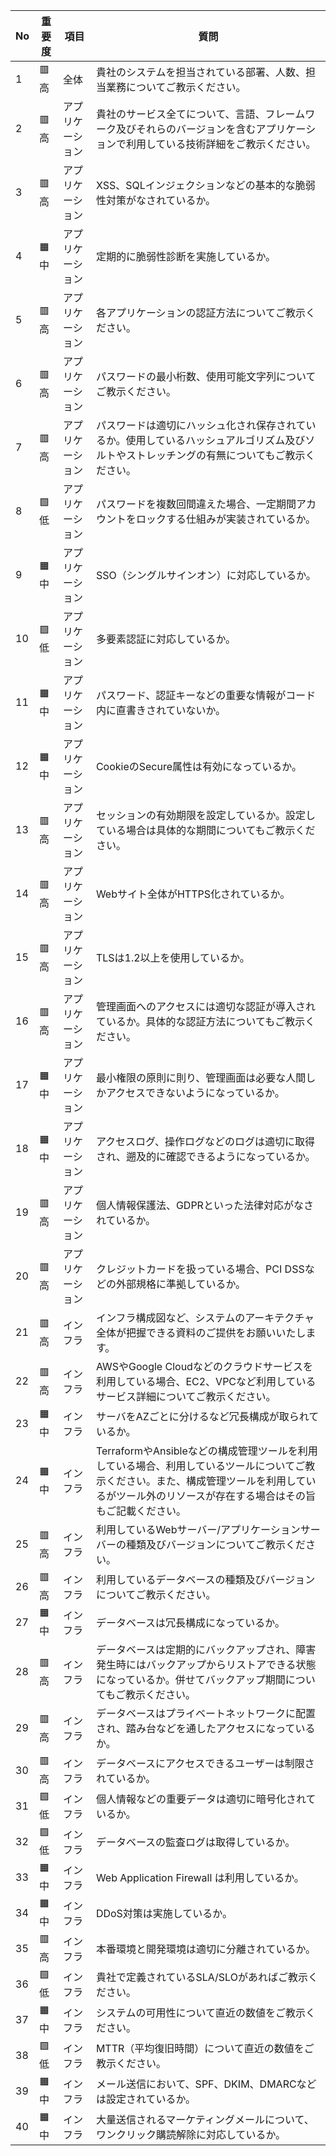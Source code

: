 | No | 重要度 | 項目 | 質問 |
|----|--------|------|------|
| 1  | 🟥 高  | 全体 | 貴社のシステムを担当されている部署、人数、担当業務についてご教示ください。 |
| 2  | 🟥 高  | アプリケーション | 貴社のサービス全てについて、言語、フレームワーク及びそれらのバージョンを含むアプリケーションで利用している技術詳細をご教示ください。 |
| 3  | 🟥 高  | アプリケーション | XSS、SQLインジェクションなどの基本的な脆弱性対策がなされているか。 |
| 4  | 🟧 中  | アプリケーション | 定期的に脆弱性診断を実施しているか。 |
| 5  | 🟥 高  | アプリケーション | 各アプリケーションの認証方法についてご教示ください。 |
| 6  | 🟥 高  | アプリケーション | パスワードの最小桁数、使用可能文字列についてご教示ください。 |
| 7  | 🟥 高  | アプリケーション | パスワードは適切にハッシュ化され保存されているか。使用しているハッシュアルゴリズム及びソルトやストレッチングの有無についてもご教示ください。 |
| 8  | 🟩 低  | アプリケーション | パスワードを複数回間違えた場合、一定期間アカウントをロックする仕組みが実装されているか。 |
| 9  | 🟧 中  | アプリケーション | SSO（シングルサインオン）に対応しているか。 |
| 10 | 🟩 低  | アプリケーション | 多要素認証に対応しているか。 |
| 11 | 🟧 中  | アプリケーション | パスワード、認証キーなどの重要な情報がコード内に直書きされていないか。 |
| 12 | 🟧 中  | アプリケーション | CookieのSecure属性は有効になっているか。 |
| 13 | 🟥 高  | アプリケーション | セッションの有効期限を設定しているか。設定している場合は具体的な期間についてもご教示ください。 |
| 14 | 🟥 高  | アプリケーション | Webサイト全体がHTTPS化されているか。 |
| 15 | 🟥 高  | アプリケーション | TLSは1.2以上を使用しているか。 |
| 16 | 🟥 高  | アプリケーション | 管理画面へのアクセスには適切な認証が導入されているか。具体的な認証方法についてもご教示ください。 |
| 17 | 🟧 中  | アプリケーション | 最小権限の原則に則り、管理画面は必要な人間しかアクセスできないようになっているか。 |
| 18 | 🟧 中  | アプリケーション | アクセスログ、操作ログなどのログは適切に取得され、遡及的に確認できるようになっているか。 |
| 19 | 🟥 高  | アプリケーション | 個人情報保護法、GDPRといった法律対応がなされているか。 |
| 20 | 🟥 高  | アプリケーション | クレジットカードを扱っている場合、PCI DSSなどの外部規格に準拠しているか。 |
| 21 | 🟥 高  | インフラ | インフラ構成図など、システムのアーキテクチャ全体が把握できる資料のご提供をお願いいたします。 |
| 22 | 🟥 高  | インフラ | AWSやGoogle Cloudなどのクラウドサービスを利用している場合、EC2、VPCなど利用しているサービス詳細についてご教示ください。 |
| 23 | 🟧 中  | インフラ | サーバをAZごとに分けるなど冗長構成が取られているか。 |
| 24 | 🟧 中  | インフラ | TerraformやAnsibleなどの構成管理ツールを利用している場合、利用しているツールについてご教示ください。また、構成管理ツールを利用しているがツール外のリソースが存在する場合はその旨もご記載ください。 |
| 25 | 🟥 高  | インフラ | 利用しているWebサーバー/アプリケーションサーバーの種類及びバージョンについてご教示ください。 |
| 26 | 🟥 高  | インフラ | 利用しているデータベースの種類及びバージョンについてご教示ください。 |
| 27 | 🟧 中  | インフラ | データベースは冗長構成になっているか。 |
| 28 | 🟥 高  | インフラ | データベースは定期的にバックアップされ、障害発生時にはバックアップからリストアできる状態になっているか。併せてバックアップ期間についてもご教示ください。 |
| 29 | 🟥 高  | インフラ | データベースはプライベートネットワークに配置され、踏み台などを通したアクセスになっているか。 |
| 30 | 🟥 高  | インフラ | データベースにアクセスできるユーザーは制限されているか。 |
| 31 | 🟩 低  | インフラ | 個人情報などの重要データは適切に暗号化されているか。 |
| 32 | 🟩 低  | インフラ | データベースの監査ログは取得しているか。 |
| 33 | 🟧 中  | インフラ | Web Application Firewall は利用しているか。 |
| 34 | 🟧 中  | インフラ | DDoS対策は実施しているか。 |
| 35 | 🟥 高  | インフラ | 本番環境と開発環境は適切に分離されているか。 |
| 36 | 🟩 低  | インフラ | 貴社で定義されているSLA/SLOがあればご教示ください。 |
| 37 | 🟧 中  | インフラ | システムの可用性について直近の数値をご教示ください。 |
| 38 | 🟩 低  | インフラ | MTTR（平均復旧時間）について直近の数値をご教示ください。 |
| 39 | 🟧 中  | インフラ | メール送信において、SPF、DKIM、DMARCなどは設定されているか。 |
| 40 | 🟧 中  | インフラ | 大量送信されるマーケティングメールについて、ワンクリック購読解除に対応しているか。 |

